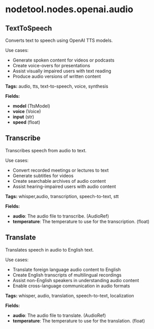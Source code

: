 # nodetool.nodes.openai.audio

## TextToSpeech

Converts text to speech using OpenAI TTS models.

Use cases:

- Generate spoken content for videos or podcasts
- Create voice-overs for presentations
- Assist visually impaired users with text reading
- Produce audio versions of written content

**Tags:** audio, tts, text-to-speech, voice, synthesis

**Fields:**

- **model** (TtsModel)
- **voice** (Voice)
- **input** (str)
- **speed** (float)

## Transcribe

Transcribes speech from audio to text.

Use cases:

- Convert recorded meetings or lectures to text
- Generate subtitles for videos
- Create searchable archives of audio content
- Assist hearing-impaired users with audio content

**Tags:** whisper,audio, transcription, speech-to-text, stt

**Fields:**

- **audio**: The audio file to transcribe. (AudioRef)
- **temperature**: The temperature to use for the transcription. (float)

## Translate

Translates speech in audio to English text.

Use cases:

- Translate foreign language audio content to English
- Create English transcripts of multilingual recordings
- Assist non-English speakers in understanding audio content
- Enable cross-language communication in audio formats

**Tags:** whisper, audio, translation, speech-to-text, localization

**Fields:**

- **audio**: The audio file to translate. (AudioRef)
- **temperature**: The temperature to use for the translation. (float)
